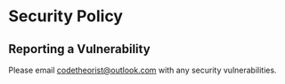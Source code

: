 # Security Policy

## Reporting a Vulnerability

Please email codetheorist@outlook.com with any security vulnerabilities.
